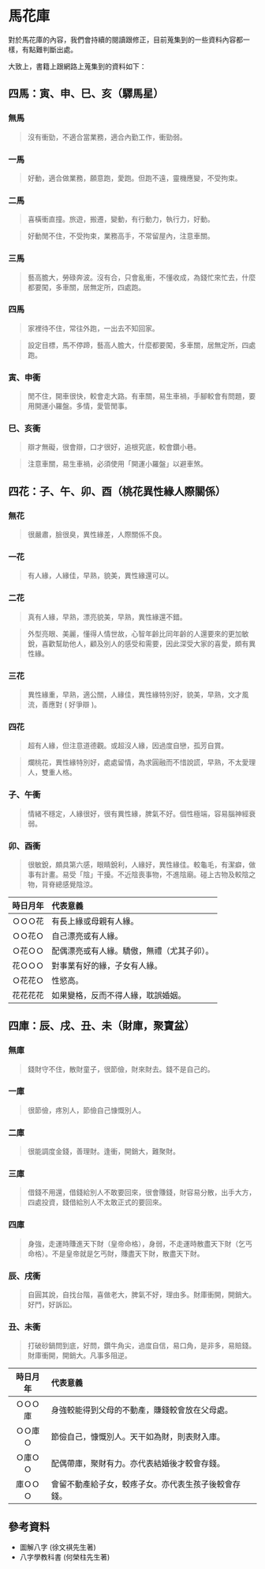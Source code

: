 # 馬花庫

對於馬花庫的內容，我們會持續的閱讀跟修正，目前蒐集到的一些資料內容都一樣，有點難判斷出處。

大致上，書籍上跟網路上蒐集到的資料如下：

## 四馬：寅、申、巳、亥（驛馬星）

### 無馬
> 沒有衝勁，不適合當業務，適合內勤工作，衝勁弱。
### 一馬
> 好動，適合做業務，願意跑，愛跑。但跑不遠，靈機應變，不受拘束。
### 二馬
> 喜橫衝直撞。旅遊，搬遷，變動，有行動力，執行力，好動。

> 好動閒不住，不受拘束，業務高手，不常留屋內，注意車關。
### 三馬
> 藝高膽大，勞碌奔波。沒有合，只會亂衝，不懂收成，為錢忙來忙去，什麼都要闖，多車關，居無定所，四處跑。
### 四馬
> 家裡待不住，常往外跑，一出去不知回家。

> 設定目標，馬不停蹄，藝高人膽大，什麼都要闖，多車關，居無定所，四處跑。
### 寅、申衝
> 閒不住，開車很快，較會走大路。有車關，易生車禍，手腳較會有問題，要用開運小羅盤。多情，愛管閒事。
### 巳、亥衝
> 辯才無礙，很會辯，口才很好，追根究底，較會鑽小巷。

> 注意車關，易生車禍，必須使用「開運小羅盤」以避車煞。

## 四花：子、午、卯、酉（桃花異性緣人際關係）

### 無花
> 很嚴肅，臉很臭，異性緣差，人際關係不良。
### 一花
> 有人緣，人緣佳，早熟，貌美，異性緣還可以。
### 二花
> 真有人緣，早熟，漂亮貌美，早熟，異性緣還不錯。

> 外型亮眼、美麗，懂得人情世故，心智年齡比同年齡的人還要來的更加敏銳，喜歡幫助他人，顧及別人的感受和需要，因此深受大家的喜愛，頗有異性緣。
### 三花
> 異性緣重，早熟，適公關，人緣佳，異性緣特別好，貌美，早熟，文才風流，善應對 ( 好爭辯 )。
### 四花
> 超有人緣，但注意道德觀。或超沒人緣，因過度自戀，孤芳自賞。

> 爛桃花，異性緣特別好，處處留情，為求圓融而不惜說謊，早熟，不太愛理人，雙重人格。

### 子、午衝
> 情緒不穩定，人緣很好，很有異性緣，脾氣不好。個性極端，容易腦神經衰弱。
### 卯、酉衝
> 很敏銳，頗具第六感，眼睛銳利，人緣好，異性緣佳。較龜毛，有潔癖，做事有計畫。易受「陰」干擾。不近陰喪事物，不進陰廟。碰上古物及較陰之物，背脊總感覺陰涼。

|時日月年|代表意義|
|:-:|:--|
|ＯＯＯ花|有長上緣或母親有人緣。|
|ＯＯ花Ｏ|自己漂亮或有人緣。|
|Ｏ花ＯＯ|配偶漂亮或有人緣。驕傲，無禮（尤其子卯）。|
|花ＯＯＯ|對事業有好的緣，子女有人緣。|
|Ｏ花花Ｏ|性慾高。|
|花花花花|如果變格，反而不得人緣，耽誤婚姻。|

## 四庫：辰、戌、丑、未（財庫，聚寶盆）

### 無庫
> 錢財守不住，散財童子，很節儉，財來財去。錢不是自己的。
### 一庫
> 很節儉，疼別人，節儉自己慷慨別人。
### 二庫
> 很能調度金錢，善理財。逢衝，開銷大，難聚財。
### 三庫
> 借錢不用還，借錢給別人不敢要回來，很會賺錢，財容易分散，出手大方，四處投資，錢借給別人不太敢正式的要回來。
### 四庫
> 身強，走運時賺進天下財（皇帝命格），身弱，不走運時散盡天下財（乞丐命格）。不是皇帝就是乞丐財，賺盡天下財，散盡天下財。
### 辰、戌衝
> 自圓其說，自找台階，喜做老大，脾氣不好，理由多。財庫衝開，開銷大。好鬥，好訴訟。
### 丑、未衝
> 打破砂鍋問到底，好問，鑽牛角尖，過度自信，易口角，是非多，易賠錢。財庫衝開，開銷大。凡事多阻逆。

|時日月年|代表意義|
|:-:|:--|
|ＯＯＯ庫|身強較能得到父母的不動產，賺錢較會放在父母處。|
|ＯＯ庫Ｏ|節儉自己，慷慨別人。天干如為財，則表財入庫。|
|Ｏ庫ＯＯ|配偶帶庫，聚財有力。亦代表結婚後才較會存錢。|
|庫ＯＯＯ|會留不動產給子女，較疼子女。亦代表生孩子後較會存錢。|

## 參考資料

* 圖解八字 (徐文褀先生著)
* 八字學教科書 (何榮柱先生著)